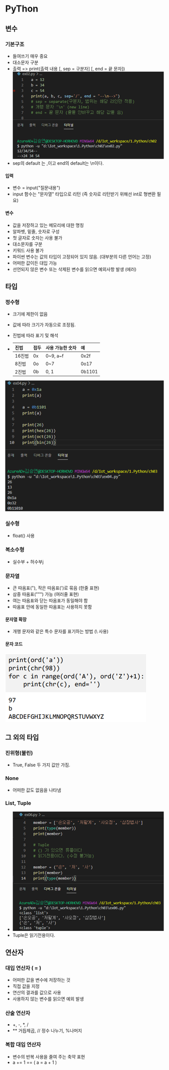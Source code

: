 # PyThon

## 변수

### 기본구조 

* 들여쓰기 매우 중요
* 대소문자 구분
* 출력 => print(출력 내용 [, sep = 구분자] [, end = 끝 문자])![image-20210104182524442](python.assets/image-20210104182524442.png)
* sep의 default 는 ,이고 end의 default는 \n이다.

#### 입력 

* 변수 = input("질문내용")
* input 함수는 "문자열" 타입으로 리턴 (즉 숫자로 리턴받기 위해선 int로 형변환 필요)

#### 변수

* 값을 저장하고 있는 메모리에 대한 명칭
* 알파벳, 밑줄, 숫자로 구성
* 첫 글자로 숫자는 사용 불가
* 대소문자를 구분
* 키워드 사용 불가
* 파이썬 변수는 값의 타입이 고정되어 있지 않음. (대부분의 다른 언어는 고정)
* 어떠한 값이든 대입 가능
* 선언되지 않은 변수 또는 삭제된 변수를 읽으면 예외사항 발생 (에러)

## 타입

### 정수형

* 크기에 제한이 없음

* 값에 따라 크기가 자동으로 조정됨.

* 진법에 따라 표기 및 해석

* | 진법   | 접두 | 사용 가능한 숫자 | 예     |
  | ------ | ---- | ---------------- | ------ |
  | 16진법 | 0x   | 0~9, a~f         | 0x2f   |
  | 8진법  | 0o   | 0~7              | 0o17   |
  | 2진법  | 0b   | 0, 1             | 0b1101 |

![image-20210104183128717](python.assets/image-20210104183128717.png)

### 실수형

* float() 사용

### 복소수형

* 실수부 + 허수부j

### 문자열

* 큰 따옴표("), 작은 따옴표(')로 묶음 (한줄 표현)
* 삼중 따옴표(""") 가능 (여러줄 표현)
* 여는 따옴표와 닫는 따옴표가 동일해야 함
* 따옴표 안에 동일한 따옴표는 사용하지 못함

#### 문자열 확장

* 개행 문자와 같은 특수 문자를 표기하는 방법 (\ 사용)

#### 문자 코드

![image-20210104183748380](python.assets/image-20210104183748380.png)

## 그 외의 타입

### 진위형(불린)

* True, False  두 가지 값만 가짐.

### None

* 어떠한 값도 없음을 나타냄

### List, Tuple

* ![image-20210104185626581](python.assets/image-20210104185626581.png)
* Tuple은 읽기전용이다.

## 연산자

### 대입 연산자 ( = )

* 어떠한 값을 변수에 저장하는 것
* 직접 값을 지정
* 연산의 결과를 값으로 사용
* 사용하지 않는 변수를 읽으면 예외 발생

### 산술 연산자

* +, -, *, / 
* ** 거듭제곱, // 정수 나누기, %나머지

### 복합 대입 연산자

* 변수의 반복 사용을 줄여 주는 축약 표현
* a += 1 == ( a = a + 1 )